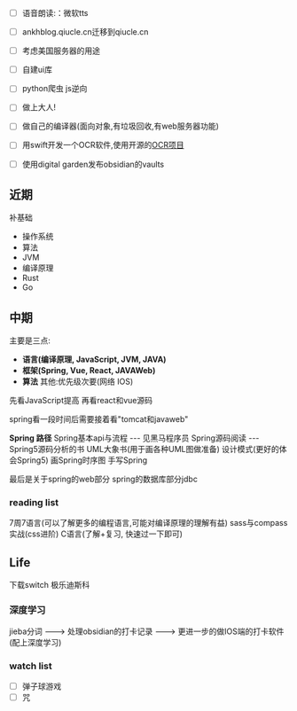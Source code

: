       

- [ ] 语音朗读:：微软tts
- [ ] ankhblog.qiucle.cn迁移到qiucle.cn
- [ ] 考虑美国服务器的用途
- [ ] 自建ui库
- [ ] python爬虫 js逆向
- [ ] 做上大人!
- [ ] 做自己的编译器(面向对象,有垃圾回收,有web服务器功能)

- [ ] 用swift开发一个OCR软件,使用开源的[OCR项目](https://github.com/alisen39/TrWebOCR/wiki/%E6%8E%A5%E5%8F%A3%E6%96%87%E6%A1%A3)

- [ ] 使用digital garden发布obsidian的vaults



## 近期
补基础
- 操作系统
- 算法
- JVM
- 编译原理
- Rust
- Go


## 中期

主要是三点:
- **语言(编译原理, JavaScript, JVM, JAVA)**
- **框架(Spring, Vue, React, JAVAWeb)**
- **算法**
其他:优先级次要(网络 IOS)

先看JavaScript提高
再看react和vue源码

spring看一段时间后需要接着看"tomcat和javaweb"

**Spring 路径**
Spring基本api与流程 --- 见黑马程序员
Spring源码阅读 --- Spring5源码分析的书
UML大象书(用于画各种UML图做准备)
设计模式(更好的体会Spring5)
画Spring时序图
手写Spring

最后是关于spring的web部分
spring的数据库部分jdbc

### reading list
7周7语言(可以了解更多的编程语言,可能对编译原理的理解有益)
sass与compass实战(css进阶)
C语言(了解+复习, 快速过一下即可)

## Life
下载switch 极乐迪斯科


### 深度学习
jieba分词 ---> 处理obsidian的打卡记录 ---> 更进一步的做IOS端的打卡软件(配上深度学习)

### watch list
- [ ] 弹子球游戏
- [ ] 咒
